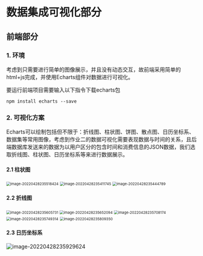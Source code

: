 # 数据集成可视化部分

## 前端部分

### 1. 环境

考虑到只需要进行简单的图像展示，并且没有动态交互，故前端采用简单的html+js完成，并使用Echarts组件对数据进行可视化。

要运行前端项目需要输入以下指令下载echarts包

```
npm install echarts --save
```



### 2. 可视化方案

Echarts可以绘制包括但不限于：折线图、柱状图、饼图、散点图、日历坐标系、数据集等常用图像，考虑到作业二的数据可视化需要表现数据与时间的关系，且后端数据库发送来的数据为以用户区分的包含时间和消费信息的JSON数据，我们选取折线图、柱状图、日历坐标系等来进行数据展示。



#### 2.1 柱状图

<img src="C:\Users\12061\AppData\Roaming\Typora\typora-user-images\image-20220428235518424.png" alt="image-20220428235518424" style="zoom:67%;" />

<img src="C:\Users\12061\AppData\Roaming\Typora\typora-user-images\image-20220428235411745.png" alt="image-20220428235411745" style="zoom:67%;" />

<img src="C:\Users\12061\AppData\Roaming\Typora\typora-user-images\image-20220428235444789.png" alt="image-20220428235444789" style="zoom: 67%;" />

#### 2.2 折线图

<img src="C:\Users\12061\AppData\Roaming\Typora\typora-user-images\image-20220428235605731.png" alt="image-20220428235605731" style="zoom:67%;" />

<img src="C:\Users\12061\AppData\Roaming\Typora\typora-user-images\image-20220428235652094.png" alt="image-20220428235652094" style="zoom:67%;" />

<img src="C:\Users\12061\AppData\Roaming\Typora\typora-user-images\image-20220428235708174.png" alt="image-20220428235708174" style="zoom:67%;" />

<img src="C:\Users\12061\AppData\Roaming\Typora\typora-user-images\image-20220428235749314.png" alt="image-20220428235749314" style="zoom:67%;" />

<img src="C:\Users\12061\AppData\Roaming\Typora\typora-user-images\image-20220428235809350.png" alt="image-20220428235809350" style="zoom:67%;" />

#### 2.3 日历坐标系

![image-20220428235929624](C:\Users\12061\AppData\Roaming\Typora\typora-user-images\image-20220428235929624.png)